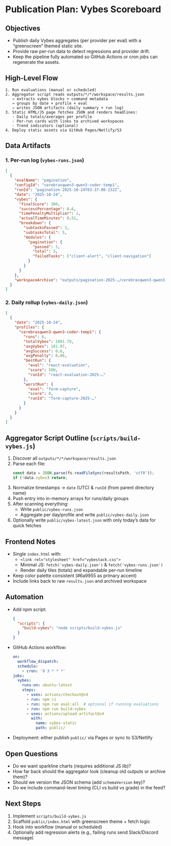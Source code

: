 # Publication Plan: Vybes Scoreboard

## Objectives
- Publish daily Vybes aggregates (per provider per eval) with a “greenscreen” themed static site.
- Provide raw per-run data to detect regressions and provider drift.
- Keep the pipeline fully automated so GitHub Actions or cron jobs can regenerate the assets.

## High-Level Flow
```
1. Run evaluations (manual or scheduled)
2. Aggregator script reads outputs/*/*/workspace/results.json
   → extracts vybes blocks + command metadata
   → groups by date + profile + eval
   → writes JSON artifacts (daily summary + run log)
3. Static HTML/JS page fetches JSON and renders headlines:
   - Daily totals/averages per profile
   - Per-run cards with links to archived workspaces
   - Trend indicators (optional)
4. Deploy static assets via GitHub Pages/Netlify/S3
```

## Data Artifacts
### 1. Per-run log (`vybes-runs.json`)
```json
[
  {
    "evalName": "pagination",
    "configId": "cerebrasqwen3-qwen3-coder-temp1",
    "runId": "pagination-2025-10-24T03-37-00-232Z",
    "date": "2025-10-24",
    "vybes": {
      "finalScore": 300,
      "successPercentage": 0.6,
      "timePenaltyMultiplier": 1,
      "actualTimeMinutes": 0.51,
      "breakdown": {
        "subtasksPassed": 3,
        "subtasksTotal": 5,
        "modules": {
          "pagination": {
            "passed": 3,
            "total": 5,
            "failedTasks": ["client-alert", "client-navigation"]
          }
        }
      }
    },
    "workspaceArchive": "outputs/pagination-2025-…/cerebrasqwen3-qwen3-coder-temp1/workspace"
  }
]
```

### 2. Daily rollup (`vybes-daily.json`)
```json
[
  {
    "date": "2025-10-24",
    "profiles": {
      "cerebrasqwen3-qwen3-coder-temp1": {
        "runs": 6,
        "totalVybes": 1091.79,
        "avgVybes": 181.97,
        "avgSuccess": 0.6,
        "avgPenalty": 0.66,
        "bestRun": {
          "eval": "react-evaluation",
          "score": 500,
          "runId": "react-evaluation-2025-…"
        },
        "worstRun": {
          "eval": "form-capture",
          "score": 0,
          "runId": "form-capture-2025-…"
        }
      }
    }
  }
]
```

## Aggregator Script Outline (`scripts/build-vybes.js`)
1. Discover all `outputs/*/*/workspace/results.json`
2. Parse each file:
   ```js
   const data = JSON.parse(fs.readFileSync(resultsPath, 'utf8'));
   if (!data.vybes) return;
   ```
3. Normalize timestamps → `date` (UTC) & `runId` (from parent directory name)
4. Push entry into in-memory arrays for runs/daily groups
5. After scanning everything:
   - Write `public/vybes-runs.json`
   - Aggregate per day/profile and write `public/vybes-daily.json`
6. Optionally write `public/vybes-latest.json` with only today’s data for quick fetches

## Frontend Notes
- Single `index.html` with:
  - `<link rel="stylesheet" href="vybestack.css">`
  - Minimal JS: `fetch('vybes-daily.json')` & `fetch('vybes-runs.json')`
  - Render daily tiles (totals) and expandable per-run timeline
- Keep color palette consistent (#6a9955 as primary accent)
- Include links back to raw `results.json` and archived workspace

## Automation
- Add npm script:
  ```json
  {
    "scripts": {
      "build:vybes": "node scripts/build-vybes.js"
    }
  }
  ```
- GitHub Actions workflow:
  ```yaml
  on:
    workflow_dispatch:
    schedule:
      - cron: '0 3 * * *'
  jobs:
    vybes:
      runs-on: ubuntu-latest
      steps:
        - uses: actions/checkout@v4
        - run: npm ci
        - run: npm run eval:all  # optional if running evaluations
        - run: npm run build:vybes
        - uses: actions/upload-artifact@v4
          with:
            name: vybes-static
            path: public/
  ```
- Deployment: either publish `public/` via Pages or sync to S3/Netlify

## Open Questions
- Do we want sparkline charts (requires additional JS lib)?
- How far back should the aggregator look (cleanup old outputs or archive them)?
- Should we version the JSON schema (add `schemaVersion` key)?
- Do we include command-level timing (CLI vs build vs grade) in the feed?

## Next Steps
1. Implement `scripts/build-vybes.js`
2. Scaffold `public/index.html` with greenscreen theme + fetch logic
3. Hook into workflow (manual or scheduled)
4. Optionally add regression alerts (e.g., failing runs send Slack/Discord message)
